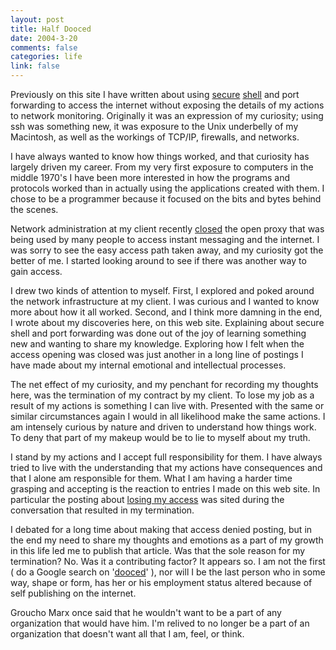 ```yaml
--- 
layout: post
title: Half Dooced
date: 2004-3-20
comments: false
categories: life
link: false
---
```

Previously on this site I have written about using <a href="http://www.zanshin.net/blogs/000232.html" title="ssh">secure</a>  <a href="http://www.zanshin.net/blogs/000290.html" title="ssh II">shell</a> and port forwarding to access the internet without exposing the details of my actions to network monitoring. Originally it was an expression of my curiosity; using ssh was something new, it was exposure to the Unix underbelly of my Macintosh, as well as the workings of TCP/IP, firewalls, and networks.

I have always wanted to know how things worked, and that curiosity has largely driven my career. From my very first exposure to computers in the middle 1970's I have been more interested in how the programs and protocols worked than in actually using the applications created with them. I chose to be a programmer because it focused on the bits and bytes behind the scenes.

Network administration at my client recently <a href="http://www.zanshin.net/blogs/000381.html" title="access denied">closed</a> the open proxy that was being used by many people to access instant messaging and the internet. I was sorry to see the easy access path taken away, and my curiosity got the better of me. I started looking around to see if there was another way to gain access.

I drew two kinds of attention to myself. First, I explored and poked around the network infrastructure at my client. I was curious and I wanted to know more about how it all worked.  Second, and I think more damning in the end, I wrote about my discoveries here, on this web site. Explaining about secure shell and port forwarding was done out of the joy of learning something new and wanting to share my knowledge. Exploring how I felt when the access opening was closed was just another in a long line of postings I have made about my internal emotional and intellectual processes.

The net effect of my curiosity, and my penchant for recording my thoughts here, was the termination of my contract by my client. To lose my job as a result of my actions is something I can live with. Presented with the same or similar circumstances again I would in all likelihood make the same actions. I am intensely curious by nature and driven to understand how things work. To deny that part of my makeup would be to lie to myself about my truth.

I stand by my actions and I accept full responsibility for them. I have always tried to live with the understanding that my actions have consequences and that I alone am responsible for them. What I am having a harder time grasping and accepting is the reaction to entries I made on this web site. In particular the posting about <a href="http://www.zanshin.net/blogs/000381.html" title="access denied">losing my access</a> was sited during the conversation that resulted in my termination.

I debated for a long time about making that access denied posting, but in the end my need to share my thoughts and emotions as a part of my growth in this life led me to publish that article. Was that the sole reason for my termination? No. Was it a contributing factor? It appears so. I am not the first ( do a Google search on '<a href="http://www.dooce.com/archives/daily/02_26_2002.html" title="Collecting Unemployment">dooced</a>' ), nor will I be the last person who in some way, shape or form, has her or his employment status altered because of self publishing on the internet.

Groucho Marx once said that he wouldn't want to be a part of any organization that would have him. I'm relived to no longer be a part of an organization that doesn't want all that I am, feel, or think.

